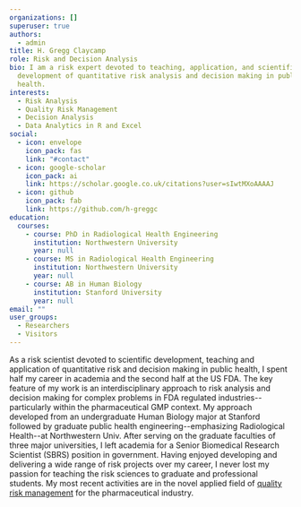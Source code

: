 ```yaml
---
organizations: []
superuser: true
authors:
  - admin
title: H. Gregg Claycamp
role: Risk and Decision Analysis
bio: I am a risk expert devoted to teaching, application, and scientific
  development of quantitative risk analysis and decision making in public
  health.
interests:
  - Risk Analysis
  - Quality Risk Management
  - Decision Analysis
  - Data Analytics in R and Excel
social:
  - icon: envelope
    icon_pack: fas
    link: "#contact"
  - icon: google-scholar
    icon_pack: ai
    link: https://scholar.google.co.uk/citations?user=sIwtMXoAAAAJ
  - icon: github
    icon_pack: fab
    link: https://github.com/h-greggc
education:
  courses:
    - course: PhD in Radiological Health Engineering
      institution: Northwestern University
      year: null
    - course: MS in Radiological Health Engineering
      institution: Northwestern University
      year: null
    - course: AB in Human Biology
      institution: Stanford University
      year: null
email: ""
user_groups:
  - Researchers
  - Visitors
---
```


As a risk scientist devoted to scientific development, teaching and application of quantitative risk and decision making in public health, I spent half my career in academia and the second half at the US FDA. The key feature of my work is an interdisciplinary approach to risk analysis and decision making for complex problems in FDA regulated industries--particularly within the pharmaceutical GMP context. My approach developed from an undergraduate Human Biology major at Stanford followed by graduate public health engineering--emphasizing Radiological Health--at Northwestern Univ. After serving on the graduate faculties of three major universities, I left academia for a Senior Biomedical Research Scientist (SBRS) position in government. Having enjoyed developing and delivering a wide range of risk projects over my career, I never lost my passion for teaching the risk sciences to graduate and professional students.  My most recent activities are in the novel applied field of [quality risk management](https://database.ich.org/sites/default/files/Q9%20Guideline.pdf) for the pharmaceutical industry.    

